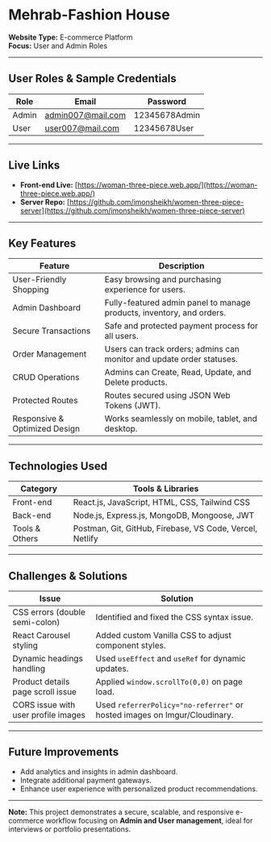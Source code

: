 # Mehrab-Fashion House

**Website Type:** E-commerce Platform  
**Focus:** User and Admin Roles  

---

## User Roles & Sample Credentials

| Role  | Email               | Password       |
|-------|-------------------|----------------|
| Admin | admin007@mail.com  | 12345678Admin  |
| User  | user007@mail.com   | 12345678User   |

---

## Live Links

- **Front-end Live:** [https://woman-three-piece.web.app/](https://woman-three-piece.web.app/)  
- **Server Repo:** [https://github.com/imonsheikh/women-three-piece-server](https://github.com/imonsheikh/women-three-piece-server)  

---

## Key Features

| Feature                        | Description                                                                 |
|--------------------------------|-----------------------------------------------------------------------------|
| User-Friendly Shopping          | Easy browsing and purchasing experience for users.                          |
| Admin Dashboard                 | Fully-featured admin panel to manage products, inventory, and orders.       |
| Secure Transactions             | Safe and protected payment process for all users.                           |
| Order Management                | Users can track orders; admins can monitor and update order statuses.      |
| CRUD Operations                 | Admins can Create, Read, Update, and Delete products.                       |
| Protected Routes                | Routes secured using JSON Web Tokens (JWT).                                  |
| Responsive & Optimized Design   | Works seamlessly on mobile, tablet, and desktop.                             |

---

## Technologies Used

| Category        | Tools & Libraries                                         |
|-----------------|-----------------------------------------------------------|
| Front-end       | React.js, JavaScript, HTML, CSS, Tailwind CSS            |
| Back-end        | Node.js, Express.js, MongoDB, Mongoose, JWT             |
| Tools & Others  | Postman, Git, GitHub, Firebase, VS Code, Vercel, Netlify|

---

## Challenges & Solutions

| Issue                                              | Solution                                                                 |
|---------------------------------------------------|-------------------------------------------------------------------------|
| CSS errors (double semi-colon)                    | Identified and fixed the CSS syntax issue.                              |
| React Carousel styling                             | Added custom Vanilla CSS to adjust component styles.                    |
| Dynamic headings handling                           | Used `useEffect` and `useRef` for dynamic updates.                      |
| Product details page scroll issue                  | Applied `window.scrollTo(0,0)` on page load.                             |
| CORS issue with user profile images                | Used `referrerPolicy="no-referrer"` or hosted images on Imgur/Cloudinary.|

---

## Future Improvements

- Add analytics and insights in admin dashboard.  
- Integrate additional payment gateways.  
- Enhance user experience with personalized product recommendations.  

---

**Note:** This project demonstrates a secure, scalable, and responsive e-commerce workflow focusing on **Admin and User management**, ideal for interviews or portfolio presentations.
